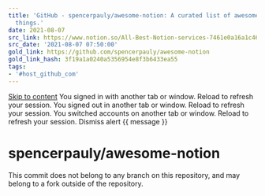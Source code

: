 ```yaml
---
title: 'GitHub - spencerpauly/awesome-notion: A curated list of awesome Notion related
  things.'
date: 2021-08-07
src_link: https://www.notion.so/All-Best-Notion-services-7461e0a16a1c46dea20d0ad266804cf6
src_date: '2021-08-07 07:50:00'
gold_link: https://github.com/spencerpauly/awesome-notion
gold_link_hash: 3f19a1a0240a5356954e8f3b6433ea55
tags:
- '#host_github_com'
---
```



[Skip to content](#start-of-content)
You signed in with another tab or window. Reload to refresh your session.
You signed out in another tab or window. Reload to refresh your session.
You switched accounts on another tab or window. Reload to refresh your session.
Dismiss alert
{{ message }}



spencerpauly/awesome-notion
===========================


This commit does not belong to any branch on this repository, and may belong to a fork outside of the repository.